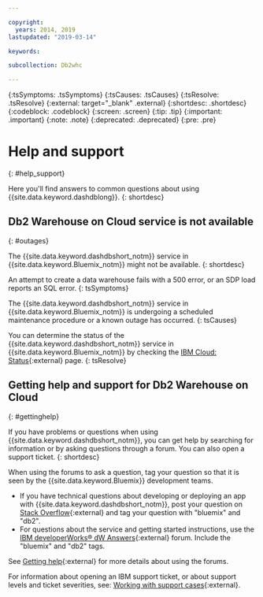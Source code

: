 ```yaml
---

copyright:
  years: 2014, 2019
lastupdated: "2019-03-14"

keywords:

subcollection: Db2whc

---
```


<!-- Attribute definitions --> 
{:tsSymptoms: .tsSymptoms} 
{:tsCauses: .tsCauses} 
{:tsResolve: .tsResolve} 
{:external: target="_blank" .external}
{:shortdesc: .shortdesc}
{:codeblock: .codeblock}
{:screen: .screen}
{:tip: .tip}
{:important: .important}
{:note: .note}
{:deprecated: .deprecated}
{:pre: .pre}

# Help and support
{: #help_support}

Here you'll find answers to common questions about using {{site.data.keyword.dashdblong}}.
{: shortdesc}

## Db2 Warehouse on Cloud service is not available
{: #outages}

The {{site.data.keyword.dashdbshort_notm}} service in {{site.data.keyword.Bluemix_notm}} might not be available.
{: shortdesc}

An attempt to create a data warehouse fails with a 500 error, or an SDP load reports an SQL error.
{: tsSymptoms}

The {{site.data.keyword.dashdbshort_notm}} service in {{site.data.keyword.Bluemix_notm}} is undergoing a scheduled maintenance procedure or a known outage has occurred.
{: tsCauses}

You can determine the status of the {{site.data.keyword.dashdbshort_notm}} service in {{site.data.keyword.Bluemix_notm}} by checking the [IBM Cloud: Status](https://cloud.ibm.com/status?selected=status){:external} page.
{: tsResolve}

<!-- * Status monitoring:
  * [All regions](https://console.eu-gb.bluemix.net/status?tags=platform,runtimes,services,ibm:yp:eu-gb,ibm:yp:eu-de,ibm:yp:us-south,ibm:yp:au-syd){:external} -->

## Getting help and support for Db2 Warehouse on Cloud
{: #gettinghelp}

If you have problems or questions when using {{site.data.keyword.dashdbshort_notm}}, you can get help by searching for information or by asking questions through a forum. You can also open a support ticket.
{: shortdesc}

When using the forums to ask a question, tag your question so that it is seen by the {{site.data.keyword.Bluemix}} development teams.

* If you have technical questions about developing or deploying an app with {{site.data.keyword.dashdbshort_notm}}, post your question on [Stack Overflow](http://stackoverflow.com/search?q=dashdb+bluemix){:external} and tag your question with "bluemix" and "db2".
* For questions about the service and getting started instructions, use the [IBM developerWorks® dW Answers](https://developer.ibm.com/answers/topics/dashdb/?smartspace=bluemix){:external} forum. Include the "bluemix" and "db2" tags.

See [Getting help](/docs/get-support?topic=get-support-getting-customer-support#using-avatar){:external} for more details about using the forums.

For information about opening an IBM support ticket, or about support levels and ticket severities, see: [Working with support cases](/docs/get-support?topic=get-support-open-case#open-case){:external}.



